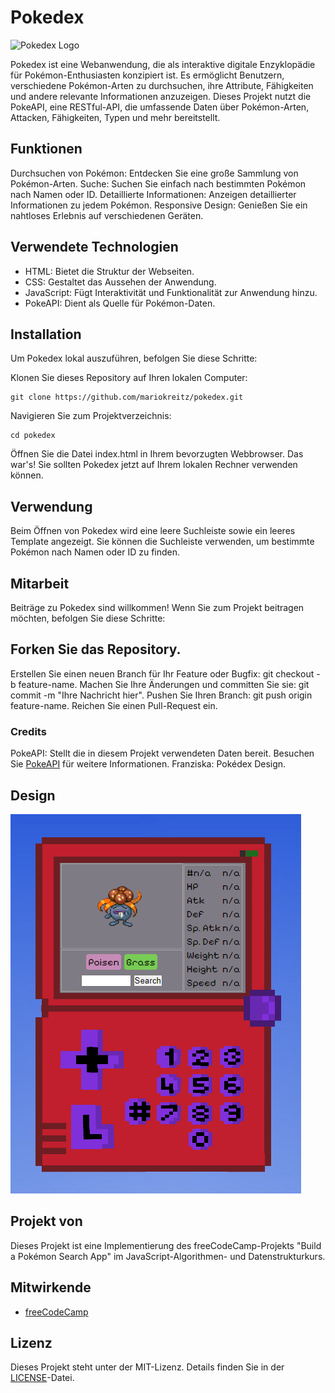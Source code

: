 # Pokedex

![Pokedex Logo](https://archives.bulbagarden.net/media/upload/4/4b/Pok%C3%A9dex_logo.png)

Pokedex ist eine Webanwendung, die als interaktive digitale Enzyklopädie für Pokémon-Enthusiasten konzipiert ist. Es ermöglicht Benutzern, verschiedene Pokémon-Arten zu durchsuchen, ihre Attribute, Fähigkeiten und andere relevante Informationen anzuzeigen. Dieses Projekt nutzt die PokeAPI, eine RESTful-API, die umfassende Daten über Pokémon-Arten, Attacken, Fähigkeiten, Typen und mehr bereitstellt.

## Funktionen

Durchsuchen von Pokémon: Entdecken Sie eine große Sammlung von Pokémon-Arten.
Suche: Suchen Sie einfach nach bestimmten Pokémon nach Namen oder ID.
Detaillierte Informationen: Anzeigen detaillierter Informationen zu jedem Pokémon.
Responsive Design: Genießen Sie ein nahtloses Erlebnis auf verschiedenen Geräten.

## Verwendete Technologien

- HTML: Bietet die Struktur der Webseiten.
- CSS: Gestaltet das Aussehen der Anwendung.
- JavaScript: Fügt Interaktivität und Funktionalität zur Anwendung hinzu.
- PokeAPI: Dient als Quelle für Pokémon-Daten.

## Installation

Um Pokedex lokal auszuführen, befolgen Sie diese Schritte:

Klonen Sie dieses Repository auf Ihren lokalen Computer:

```
git clone https://github.com/mariokreitz/pokedex.git
```

Navigieren Sie zum Projektverzeichnis:

```
cd pokedex
```

Öffnen Sie die Datei index.html in Ihrem bevorzugten Webbrowser.
Das war's! Sie sollten Pokedex jetzt auf Ihrem lokalen Rechner verwenden können.

## Verwendung

Beim Öffnen von Pokedex wird eine leere Suchleiste sowie ein leeres Template angezeigt. Sie können die Suchleiste verwenden, um bestimmte Pokémon nach Namen oder ID zu finden.

## Mitarbeit

Beiträge zu Pokedex sind willkommen! Wenn Sie zum Projekt beitragen möchten, befolgen Sie diese Schritte:

## Forken Sie das Repository.

Erstellen Sie einen neuen Branch für Ihr Feature oder Bugfix: git checkout -b feature-name.
Machen Sie Ihre Änderungen und committen Sie sie: git commit -m "Ihre Nachricht hier".
Pushen Sie Ihren Branch: git push origin feature-name.
Reichen Sie einen Pull-Request ein.

### Credits

PokeAPI: Stellt die in diesem Projekt verwendeten Daten bereit. Besuchen Sie [PokeAPI](https://pokeapi.co/) für weitere Informationen.
Franziska: Pokédex Design.

## Design

![cover](https://raw.githubusercontent.com/mariokreitz/pokedex/main/src/img/cover_example.png)

## Projekt von

Dieses Projekt ist eine Implementierung des freeCodeCamp-Projekts "Build a Pokémon Search App" im JavaScript-Algorithmen- und Datenstrukturkurs.

## Mitwirkende

- [freeCodeCamp](https://github.com/freeCodeCamp)

## Lizenz

Dieses Projekt steht unter der MIT-Lizenz. Details finden Sie in der [LICENSE](https://github.com/mariokreitz/pokedex?tab=MIT-1-ov-file)-Datei.
